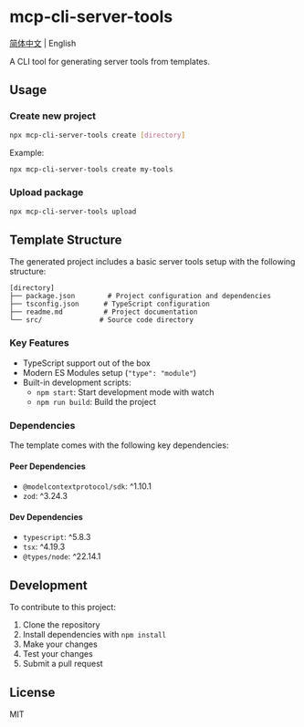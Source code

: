 # mcp-cli-server-tools

[简体中文](./README_zh.md) | English

A CLI tool for generating server tools from templates.

## Usage

### Create new project

```bash
npx mcp-cli-server-tools create [directory]
```

Example:

```bash
npx mcp-cli-server-tools create my-tools
```

### Upload package

```bash
npx mcp-cli-server-tools upload
```

## Template Structure

The generated project includes a basic server tools setup with the following structure:

```
[directory]
├── package.json        # Project configuration and dependencies
├── tsconfig.json      # TypeScript configuration
├── readme.md          # Project documentation
└── src/              # Source code directory
```

### Key Features

- TypeScript support out of the box
- Modern ES Modules setup (`"type": "module"`)
- Built-in development scripts:
  - `npm start`: Start development mode with watch
  - `npm run build`: Build the project

### Dependencies

The template comes with the following key dependencies:

#### Peer Dependencies

- `@modelcontextprotocol/sdk`: ^1.10.1
- `zod`: ^3.24.3

#### Dev Dependencies

- `typescript`: ^5.8.3
- `tsx`: ^4.19.3
- `@types/node`: ^22.14.1

## Development

To contribute to this project:

1. Clone the repository
2. Install dependencies with `npm install`
3. Make your changes
4. Test your changes
5. Submit a pull request

## License

MIT
